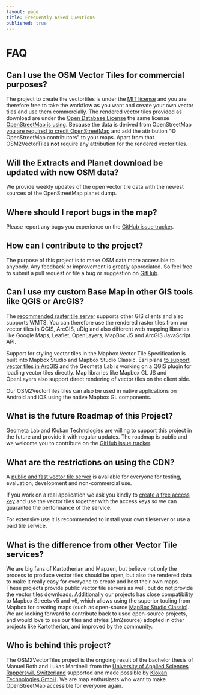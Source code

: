 ```yaml
---
layout: page
title: Frequently Asked Questions
published: true
---
```


# FAQ

## Can I use the OSM Vector Tiles for commercial purposes?

The project to create the vectortiles is under the [MIT license](https://tldrlegal.com/license/mit-license) and you are therefore free to take the workflow as you want and create your own vector tiles and use them commercially.
The rendered vector tiles provided as download are under the [Open Database License](https://tldrlegal.com/license/odc-open-database-license-(odbl)) the same license [OpenStreetMap is using](https://www.openstreetmap.org/copyright).
Because the data is derived from OpenStreetMap [you are required to credit OpenStreetMap](http://www.openstreetmap.org/copyright) and add the attribution "© OpenStreetMap contributors" to your maps. Apart from that OSM2VectorTiles **not** require any attribution for the rendered vector tiles.

## Will the Extracts and Planet download be updated with new OSM data?

We provide weekly updates of the open vector tile data with the newest sources of the OpenStreetMap planet dump.

## Where should I report bugs in the map?

Please report any bugs you experience on the [GitHub issue tracker](https://github.com/osm2vectortiles/osm2vectortiles/issues).

## How can I contribute to the project?

The purpose of this project is to make OSM data more accessible to anybody. Any feedback or improvement is greatly appreciated. So feel free to submit a pull request or file a bug or suggestion on [GitHub](https://github.com/osm2vectortiles/).

## Can I use my custom Base Map in other GIS tools like QGIS or ArcGIS?

The [recommended raster tile server](/docs/start/) supports other GIS clients and also supports WMTS. You can therefore use the rendered raster tiles from our vector tiles in QGIS, ArcGIS, uDig and also different web mapping libraries like Google Maps, Leaflet, OpenLayers, MapBox JS and ArcGIS JavaScript API.

Support for styling vector tiles in the Mapbox Vector Tile Specification is built into Mapbox Studio and Mapbox Studio Classic.
Esri plans [to support vector tiles in ArcGIS](http://blogs.esri.com/esri/arcgis/2015/07/20/vector-tiles-preview/) and the Geometa Lab is working on a QGIS plugin for loading vector tiles directly. Map libraries like Mapbox GL JS and OpenLayers also support
direct rendering of vector tiles on the client side.

Our OSM2VectorTiles tiles can also be used in native applications on Android and iOS using the native Mapbox GL components.

## What is the future Roadmap of this Project?

Geometa Lab and Klokan Technologies are willing to support this project in the future and provide it with regular updates. The roadmap is public and we welcome you to contribute on the [GitHub issue tracker](https://github.com/osm2vectortiles/osm2vectortiles/issues).

## What are the restrictions on using the CDN?

A [public and fast vector tile server](http://osm2vectortiles.tileserver.com/v1.json) is available for everyone for testing, evaluation, development and non-commercial use.

If you work on a real application we ask you kindly to [create a free access key](http://maps.klokantech.com/) and use the vector tiles together with the access keys so we can guarantee the performance of the service.

For extensive use it is recommended to install your own tileserver or use a paid tile service.

## What is the difference from other Vector Tile services?

We are big fans of Kartotherian and Mapzen, but believe not only the process to produce vector tiles should be open, but also the rendered data to make it really easy for everyone to create and host
their own maps.
These projects provide public vector tile servers as well, but do not provide the vector tiles downloads.
Additionally our projects has close compatibility to Mapbox Streets v5 and v6, which allows
using the superior tooling from Mapbox for creating maps (such as open-source [MapBox Studio Classic](https://www.mapbox.com/mapbox-studio-classic/)).
We are looking forward to contribute back to used open-source projects, and would love to see our tiles and styles (.tm2source) adopted in other projects like Kartotherian, and improved by the community.

## Who is behind this project?

The OSM2VectorTiles project is the ongoing result of the bachelor thesis of Manuel Roth and Lukas Martinelli
from the [University of Applied Sciences Rapperswil, Switzerland](http://hsr.ch/geometalab)
supported and made possible by [Klokan Technologies GmbH](http://www.klokantech.com/).
We are map enthusiasts who want to make OpenStreetMap accessible for everyone again.
